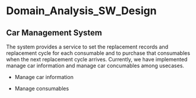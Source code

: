 # Domain_Analysis_SW_Design
## Car Management System 
>>>
The system provides a service to set the replacement records and replacement cycle for each consumable and to purchase that consumables when the next replacement cycle arrives. Currently, we have implemented manage car information and manage car concumables among usecases.
>>>

- Manage car information

- Manage consumables
